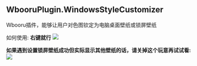 ## WbooruPlugin.WindowsStyleCustomizer

Wbooru插件，能够让用户对色图钦定为电脑桌面壁纸或锁屏壁纸

如何使用:
**右键就行**
![](https://puu.sh/F0YRz/9451860c92.png)

**如果遇到设置锁屏壁纸成功但实际显示其他壁纸的话，请关掉这个玩意再试试看:**
![](https://puu.sh/F0YPo/1c4d031b4f.png)
